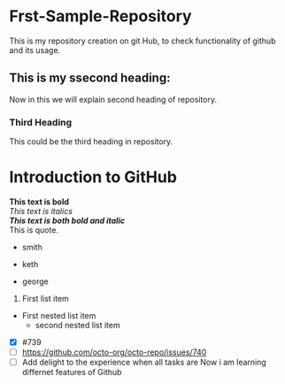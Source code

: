 # Frst-Sample-Repository
This is my repository creation on git Hub, to check functionality of github and its usage.
## This is my ssecond heading:
Now in this we will explain second heading of repository.
### Third Heading
This could be the third heading in repository.
# Introduction to GitHub
**This text is bold**\
*This text is italics*\
***This text is both bold and italic***\
This is quote.
* smith
+ keth
- george
1. First list item
  - First nested list item
    - second nested list item
- [x] #739
- [ ] https://github.com/octo-org/octo-repo/issues/740
- [ ] Add delight to the experience when all tasks are
Now i am learning differnet features of Github

